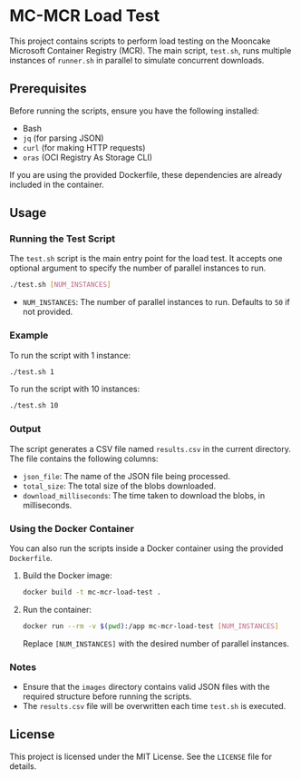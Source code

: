 # MC-MCR Load Test

This project contains scripts to perform load testing on the Mooncake Microsoft Container Registry (MCR). The main script, `test.sh`, runs multiple instances of `runner.sh` in parallel to simulate concurrent downloads.

## Prerequisites

Before running the scripts, ensure you have the following installed:

- Bash
- `jq` (for parsing JSON)
- `curl` (for making HTTP requests)
- `oras` (OCI Registry As Storage CLI)

If you are using the provided Dockerfile, these dependencies are already included in the container.

## Usage

### Running the Test Script

The `test.sh` script is the main entry point for the load test. It accepts one optional argument to specify the number of parallel instances to run.

```bash
./test.sh [NUM_INSTANCES]
```

- `NUM_INSTANCES`: The number of parallel instances to run. Defaults to `50` if not provided.

### Example

To run the script with 1 instance:

```bash
./test.sh 1
```

To run the script with 10 instances:

```bash
./test.sh 10
```

### Output

The script generates a CSV file named `results.csv` in the current directory. The file contains the following columns:

- `json_file`: The name of the JSON file being processed.
- `total_size`: The total size of the blobs downloaded.
- `download_milliseconds`: The time taken to download the blobs, in milliseconds.

### Using the Docker Container

You can also run the scripts inside a Docker container using the provided `Dockerfile`.

1. Build the Docker image:

   ```bash
   docker build -t mc-mcr-load-test .
   ```

2. Run the container:

   ```bash
   docker run --rm -v $(pwd):/app mc-mcr-load-test [NUM_INSTANCES]
   ```

   Replace `[NUM_INSTANCES]` with the desired number of parallel instances.

### Notes

- Ensure that the `images` directory contains valid JSON files with the required structure before running the scripts.
- The `results.csv` file will be overwritten each time `test.sh` is executed.

## License

This project is licensed under the MIT License. See the `LICENSE` file for details.
